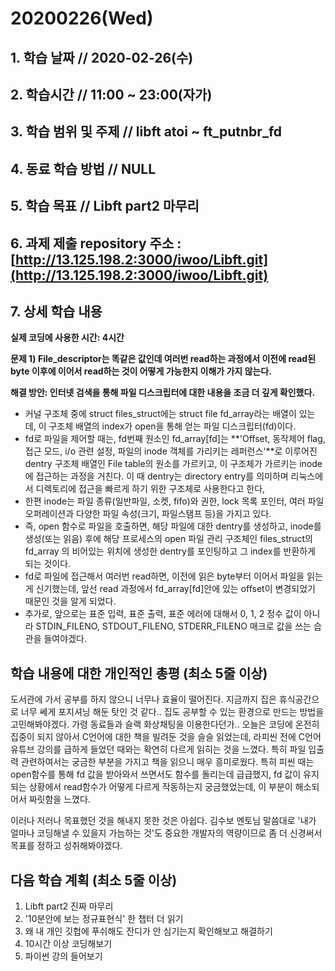 # 20200226\(Wed\)

## 1. 학습 날짜 // 2020-02-26\(수\)

## 2. 학습시간 // 11:00 ~ 23:00\(자가\)

## 3. 학습 범위 및 주제 // libft atoi ~ ft\_putnbr\_fd

## 4. 동료 학습 방법 // NULL

## 5. 학습 목표 // Libft part2 마무리

## 6. 과제 제출 repository 주소 : [http://13.125.198.2:3000/iwoo/Libft.git](http://13.125.198.2:3000/iwoo/Libft.git)

## 7. 상세 학습 내용

**실제 코딩에 사용한 시간: 4시간**

**문제 1\) File\_descriptor는 똑같은 값인데 여러번 read하는 과정에서 이전에 read된 byte 이후에 이어서 read하는 것이 어떻게 가능한지 이해가 가지 않는다.**

**해결 방안: 인터넷 검색을 통해 파일 디스크립터에 대한 내용을 조금 더 깊게 확인했다.**

* 커널 구조체 중에 struct files\_struct에는 struct file fd\_array라는 배열이 있는데, 이 구조체 배열의 index가 open을 통해 얻는 파일 디스크립터\(fd\)이다.
* fd로 파일을 제어할 때는, fd번째 원소인 fd\_array\[fd\]는 **'Offset, 동작제어 flag, 접근 모드, i/o 관련 설정, 파일의 inode 객체를 가리키는 레퍼런스'**로 이루어진 dentry 구조체 배열인 File table의 원소를 가르키고, 이 구조체가 가르키는 inode에 접근하는 과정을 거친다. 이 때 dentry는 directory entry를 의미하며 리눅스에서 디렉토리에 접근을 빠르게 하기 위한 구조체로 사용한다고 한다,
* 한편 inode는 파일 종류\(일반파일, 소켓, fifo\)와 권한, lock 목록 포인터, 여러 파일 오퍼레이션과 다양한 파일 속성\(크기, 파일스탬프 등\)을 가지고 있다.
* 즉, open 함수로 파일을 호출하면, 해당 파일에 대한 dentry를 생성하고, inode를 생성\(또는 읽음\) 후에 해당 프로세스의 open 파일 관리 구조체인 files\_struct의 fd\_array 의 비어있는 위치에 생성한 dentry를 포인팅하고 그 index를 반환하게 되는 것이다.
* fd로 파일에 접근해서 여러번 read하면, 이전에 읽은 byte부터 이어서 파일을 읽는게 신기했는데, 앞선 read 과정에서 fd\_array\[fd\]안에 있는 offset이 변경되었기 때문인 것을 알게 되었다.
* 추가로, 앞으로는 표준 입력, 표준 출력, 표준 에러에 대해서 0, 1, 2 정수 값이 아니라 STDIN\_FILENO, STDOUT\_FILENO, STDERR\_FILENO 매크로 값을 쓰는 습관을 들여야겠다.

## 학습 내용에 대한 개인적인 총평 \(최소 5줄 이상\)

도서관에 가서 공부를 하지 않으니 너무나 효율이 떨어진다. 지금까지 집은 휴식공간으로 너무 쎄게 포지셔닝 해둔 탓인 것 같다.. 집도 공부할 수 있는 환경으로 만드는 방법을 고민해봐야겠다. 가령 동료들과 슬랙 화상채팅을 이용한다던가.. 오늘은 코딩에 온전히 집중이 되지 않아서 C언어에 대한 책을 빌려둔 것을 슬슬 읽었는데, 라피씬 전에 C언어 유튜브 강의를 급하게 들었던 때와는 확연히 다르게 읽히는 것을 느꼈다. 특히 파일 입출력 관련하여서는 궁금한 부분을 가지고 책을 읽으니 매우 흥미로웠다. 특히 피씬 때는 open함수를 통해 fd 값을 받아와서 쓰면서도 함수를 돌리는데 급급했지, fd 값이 유지되는 상황에서 read함수가 어떻게 다르게 작동하는지 궁금했었는데, 이 부분이 해소되어서 짜릿함을 느꼈다.

이러나 저러나 목표했던 것을 해내지 못한 것은 아쉽다. 김수보 멘토님 말씀대로 '내가 얼마나 코딩해낼 수 있을지 가늠하는 것'도 중요한 개발자의 역량이므로 좀 더 신경써서 목표를 정하고 성취해봐야겠다.

## 다음 학습 계획 \(최소 5줄 이상\)

1. Libft part2 진짜 마무리
2. '10분안에 보는 정규표현식' 한 챕터 더 읽기
3. 왜 내 개인 깃헙에 푸쉬해도 잔디가 안 심기는지 확인해보고 해결하기
4. 10시간 이상 코딩해보기
5. 파이썬 강의 들어보기

